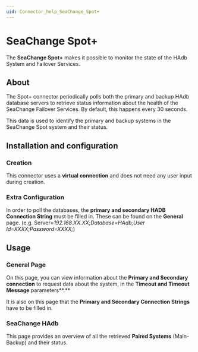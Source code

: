 ```yaml
---
uid: Connector_help_SeaChange_Spot+
---
```


# SeaChange Spot+

The **SeaChange Spot+** makes it possible to monitor the state of the HAdb System and Failover Services.

## About

The Spot+ connector periodically polls both the primary and backup HAdb database servers to retrieve status information about the health of the SeaChange Failover Services. By default, this happens every 30 seconds.

This data is used to identify the primary and backup systems in the SeaChange Spot system and their status.

## Installation and configuration

### Creation

This connector uses a **virtual connection** and does not need any user input during creation.

### Extra Configuration

In order to poll the databases, the **primary and secondary HADB Connection String** must be filled in. These can be found on the **General** page.
(e.g. Server=*192.168.XX.XX;Database=HAdb;User Id=XXXX;Password=XXXX;*)

## Usage

### General Page

On this page, you can view information about the **Primary and Secondary connection** to request data about the system, in the **Timeout and Timeout Message** parameters**.**

It is also on this page that the **Primary and Secondary Connection Strings** have to be filled in.

### SeaChange HAdb

This page provides an overview of all the retrieved **Paired Systems** (Main-Backup) and their status.
